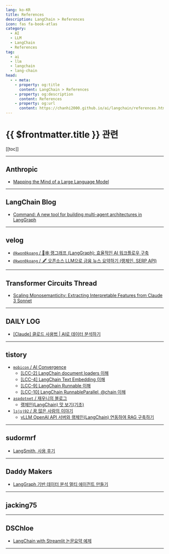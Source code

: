 ```yaml
---
lang: ko-KR
title: References
description: LangChain > References
icon: fas fa-book-atlas
category: 
  - AI
  - LLM
  - LangChain
  - References
tag: 
  - ai
  - llm
  - langchain
  - lang-chain
head:
  - - meta:
    - property: og:title
      content: LangChain > References
    - property: og:description
      content: References
    - property: og:url
      content: https://chanhi2000.github.io/ai/langchain/references.html
---
```


# {{ $frontmatter.title }} 관련

[[toc]]

---

## <FontIcon icon="iconfont icon-claude"/>Anthropic

- [Mapping the Mind of a Large Language Model](https://anthropic.com/research/mapping-mind-language-model)

<!-- END: anthropic.com -->

---

## LangChain Blog

- [Command: A new tool for building multi-agent architectures in LangGraph](https://blog.langchain.dev/command-a-new-tool-for-multi-agent-architectures-in-langgraph)

<!-- END: blog.langchain.dev -->

---

## <FontIcon icon="iconfont icon-velog"/>velog

- [`@kwon0koang` / 🦜🕸️ 랭그래프 (LangGraph): 효율적인 AI 워크플로우 구축](https://velog.io/@kwon0koang/%EB%9E%AD%EA%B7%B8%EB%9E%98%ED%94%84-LangGraph-%ED%9A%A8%EC%9C%A8%EC%A0%81%EC%9D%B8-AI-%EC%9B%8C%ED%81%AC%ED%94%8C%EB%A1%9C%EC%9A%B0-%EA%B5%AC%EC%B6%95)
- [`@kwon0koang` / 🖋 오픈소스 LLM으로 금융 뉴스 요약하기 (랭체인, SERP API)](https://velog.io/@kwon0koang/%EC%98%A4%ED%94%88%EC%86%8C%EC%8A%A4-LLM%EC%9C%BC%EB%A1%9C-%EA%B8%88%EC%9C%B5-%EB%89%B4%EC%8A%A4-%EC%9A%94%EC%95%BD%ED%95%98%EA%B8%B0-SERP-API)

<!-- END: velog.io -->

---

## Transformer Circuits Thread

- [Scaling Monosemanticity: Extracting Interpretable Features from Claude 3 Sonnet](https://transformer-circuits.pub/2024/scaling-monosemanticity/)

---

## DAILY LOG

- [\[Claude\] 클로드 사용법 | AI로 데이터 분석하기](https://jiyeonseo.github.io/2024/05/31/data-analytic-with-claude/)

---

## tistory

- [`mobicon` / AI Convergence](http://mobicon.tistory.com/m/)
  - [\[LCC-2\] LangChain document loaders 이해](http://mobicon.tistory.com/m/610)
  - [\[LCC-4\] LangChain Text Embedding 이해](https://mobicon.tistory.com/m/613)
  - [\[LCC-9\] LangChain Runnable 이해](http://mobicon.tistory.com/m/624)
  - [\[LCC-10\] LangChain RunnableParallel, @chain 이해](http://mobicon.tistory.com/m/625)
  <!-- END: mobicon -->
- [`aspdotnet` / 재우니의 블로그](https://aspdotnet.tistory.com/m/)
  - [랭체인(LangChain) 맛 보기(기초)](https://aspdotnet.tistory.com/m/3310)
  <!-- END: aspdotnet -->
- [`lsjsj92` / 꿈 많은 사람의 이야기](https://lsjsj92.tistory.com/m/)
  - [vLLM OpenAI API 서버와 랭체인(LangChain) 연동하여 RAG 구축하기](https://lsjsj92.tistory.com/m/674)
  <!-- END: lsjsj92 -->
<!-- END: tistory.com -->

---

## sudormrf

- [LangSmith, 사용 후기](https://sudormrf.run/2024/08/17/langsmith_review/)

---

## Daddy Makers

- [LangGraph 기반 데이터 분석 멀티 에이전트 만들기](https://daddynkidsmakers.blogspot.com/2024/10/langgraph.html)

<!-- END: daddynkidsmakers.blogspot.com -->

---

## jacking75

<!-- END: jacking75.github.io -->

---

## DSChloe

- [LangChain with Streamlit 논문요약 예제](https://dschloe.github.io/python/2025/02/langchain_streamlit/)

<!-- END: dschloe.github.io -->

---

<TagLinks />